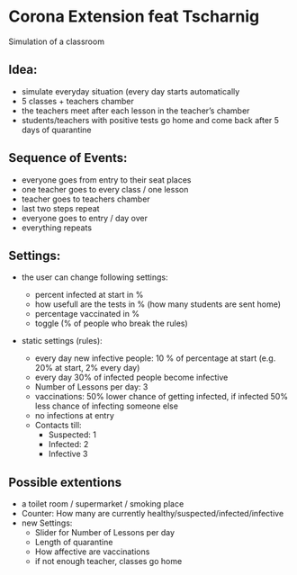 # Corona Extension feat Tscharnig

Simulation of a classroom

## Idea:

- simulate everyday situation (every day starts automatically
- 5 classes + teachers chamber
- the teachers meet after each lesson in the teacher’s chamber
- students/teachers with positive tests go home and come back after 5 days of quarantine

## Sequence of Events:

- everyone goes from entry to their seat places
- one teacher goes to every class / one lesson
- teacher goes to teachers chamber
- last two steps repeat
- everyone goes to entry / day over
- everything repeats


## Settings: 
- the user can change following settings:
    - percent infected at start in % 
    - how usefull are the tests in % (how many students are sent home)
    - percentage vaccinated in % 
    - toggle (% of people who break the rules)
    
- static settings (rules): 
    - every day new infective people: 10 % of percentage at start (e.g. 20% at start, 2% every day)
    - every day 30% of infected people become infective
    - Number of Lessons per day: 3
    - vaccinations: 50% lower chance of getting infected, if infected 50% less chance of        infecting someone else
    - no infections at entry    
    - Contacts till:
        - Suspected: 1
        - Infected: 2
        - Infective 3

## Possible extentions

- a toilet room / supermarket / smoking place 
- Counter: How many are currently healthy/suspected/infected/infective
- new Settings: 
    - Slider for Number of Lessons per day
    - Length of quarantine
    - How affective are vaccinations
    - if not enough teacher, classes go home

